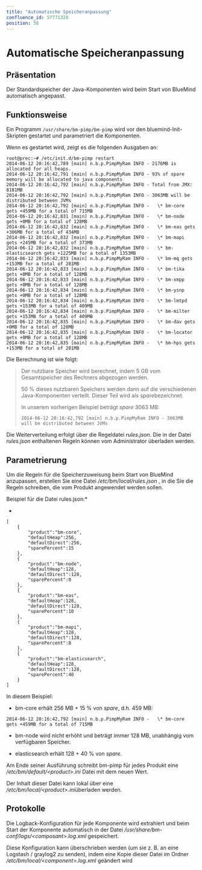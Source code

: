```yaml
---
title: "Automatische Speicheranpassung"
confluence_id: 57771328
position: 58
---
```

# Automatische Speicheranpassung


## Präsentation

Der Standardspeicher der Java-Komponenten wird beim Start von BlueMind automatisch angepasst.


## Funktionsweise

Ein Programm `/usr/share/bm-pimp/bm-pimp` wird vor den bluemind-Init-Skripten gestartet und parametriert die Komponenten.

Wenn es gestartet wird, zeigt es die folgenden Ausgaben an:


```
root@prec:~# /etc/init.d/bm-pimp restart
2014-06-12 20:16:42,789 [main] n.b.p.PimpMyRam INFO - 2176MB is allocated for all heaps.
2014-06-12 20:16:42,791 [main] n.b.p.PimpMyRam INFO - 93% of spare memory will be allocated to java components
2014-06-12 20:16:42,792 [main] n.b.p.PimpMyRam INFO - Total from JMX: 8181MB
2014-06-12 20:16:42,792 [main] n.b.p.PimpMyRam INFO - 3063MB will be distributed between JVMs
2014-06-12 20:16:42,792 [main] n.b.p.PimpMyRam INFO -   \* bm-core gets +459MB for a total of 715MB
2014-06-12 20:16:42,831 [main] n.b.p.PimpMyRam INFO -   \* bm-node gets +0MB for a total of 128MB
2014-06-12 20:16:42,832 [main] n.b.p.PimpMyRam INFO -   \* bm-eas gets +306MB for a total of 434MB
2014-06-12 20:16:42,832 [main] n.b.p.PimpMyRam INFO -   \* bm-mapi gets +245MB for a total of 373MB
2014-06-12 20:16:42,832 [main] n.b.p.PimpMyRam INFO -   \* bm-elasticsearch gets +1225MB for a total of 1353MB
2014-06-12 20:16:42,833 [main] n.b.p.PimpMyRam INFO -   \* bm-mq gets +153MB for a total of 281MB
2014-06-12 20:16:42,833 [main] n.b.p.PimpMyRam INFO -   \* bm-tika gets +0MB for a total of 128MB
2014-06-12 20:16:42,833 [main] n.b.p.PimpMyRam INFO -   \* bm-xmpp gets +0MB for a total of 128MB
2014-06-12 20:16:42,834 [main] n.b.p.PimpMyRam INFO -   \* bm-ysnp gets +0MB for a total of 128MB
2014-06-12 20:16:42,834 [main] n.b.p.PimpMyRam INFO -   \* bm-lmtpd gets +153MB for a total of 409MB
2014-06-12 20:16:42,834 [main] n.b.p.PimpMyRam INFO -   \* bm-milter gets +153MB for a total of 409MB
2014-06-12 20:16:42,835 [main] n.b.p.PimpMyRam INFO -   \* bm-dav gets +0MB for a total of 128MB
2014-06-12 20:16:42,835 [main] n.b.p.PimpMyRam INFO -   \* bm-locator gets +0MB for a total of 128MB
2014-06-12 20:16:42,835 [main] n.b.p.PimpMyRam INFO -   \* bm-hps gets +153MB for a total of 281MB
```


Die Berechnung ist wie folgt:

> Der nutzbare Speicher wird berechnet, indem 5 GB vom Gesamtspeicher des Rechners abgezogen werden.
> 
> 50 % dieses nutzbaren Speichers werden dann auf die verschiedenen Java-Komponenten verteilt. Dieser Teil wird als *spare*bezeichnet.
> 
> In unserem vorherigen Beispiel beträgt *spare* 3063 MB:
> 
> 
> 
> ```
> 2014-06-12 20:16:42,792 [main] n.b.p.PimpMyRam INFO - 3063MB will be distributed between JVMs
> ```
> 
> 


Die Weiterverteilung erfolgt über die Regeldatei *rules.json*. Die in der Datei *rules.json* enthaltenen Regeln können vom Administrator überladen werden.

## Parametrierung

Um die Regeln für die Speicherzuweisung beim Start von BlueMind anzupassen, erstellen Sie eine Datei */etc/bm/local/rules.json* , in die Sie die Regeln schreiben, die vom Produkt angewendet werden sollen.

Beispiel für die Datei rules.json:*


*


```
[
	{
		"product":"bm-core",
		"defaultHeap":256,
		"defaultDirect":256,
		"sparePercent":15
	},
	{
		"product":"bm-node",
		"defaultHeap":128,
		"defaultDirect":128,
		"sparePercent":0
	},
	{
		"product":"bm-eas",
		"defaultHeap":128,
		"defaultDirect":128,
		"sparePercent":10
	},
	{
		"product":"bm-mapi",
		"defaultHeap":128,
		"defaultDirect":128,
		"sparePercent":8
	},
	{
		"product":"bm-elasticsearch",
		"defaultHeap":128,
		"defaultDirect":128,
		"sparePercent":40
	}
]
```


In diesem Beispiel:

- bm-core erhält 256 MB + 15 % von *spare*, d.h. 459 MB:


```
2014-06-12 20:16:42,792 [main] n.b.p.PimpMyRam INFO -   \* bm-core gets +459MB for a total of 715MB
```


- bm-node wird nicht erhöht und beträgt immer 128 MB, unabhängig vom verfügbaren Speicher.

- elasticsearch erhält 128 + 40 % von *spare*.


Am Ende seiner Ausführung schreibt bm-pimp für jedes Produkt eine */etc/bm/default/&lt;product>.ini* Datei mit dem neuen Wert.

Der Inhalt dieser Datei kann lokal über eine */etc/bm/local/&lt;product>.ini*überladen werden.

## Protokolle

Die Logback-Konfiguration für jede Komponente wird extrahiert und beim Start der Komponente automatisch in der Datei */usr/share/bm-conf/logs/&lt;composant>.log.xml* gespeichert.

Diese Konfiguration kann überschrieben werden (um sie z. B. an eine Logstash / graylog2 zu senden), indem eine Kopie dieser Datei im Ordner */etc/bm/local/&lt;component>.log.xml* geändert wird


